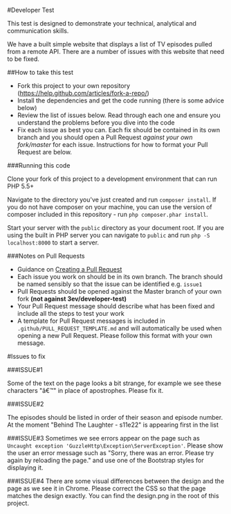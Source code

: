 #Developer Test

This test is designed to demonstrate your technical, analytical and communication skills.

We have a built simple website that displays a list of TV episodes pulled from a remote API. There are a number of issues with this website that need to be fixed.

##How to take this test

* Fork this project to your own repository (https://help.github.com/articles/fork-a-repo/)
* Install the dependencies and get the code running (there is some advice below)
* Review the list of issues below. Read through each one and ensure you understand the problems before you dive into the code
* Fix each issue as best you can. Each fix should be contained in its own branch and you should open a Pull Request *against your own fork/master* for each issue. Instructions for how to format your Pull Request are below.

###Running this code

Clone your fork of this project to a development environment that can run PHP 5.5+

Navigate to the directory you've just created and run `composer install`. If you do not have composer on your machine, you can use the version of composer included in this repository - run `php composer.phar install`.

Start your server with the `public` directory as your document root. If you are using the built in PHP server you can navigate to `public` and run `php -S localhost:8000` to start a server.


###Notes on Pull Requests

* Guidance on [Creating a Pull Request](https://help.github.com/articles/creating-a-pull-request/)
* Each issue you work on should be in its own branch. The branch should be named sensibly so that the issue can be identified e.g. `issue1`
* Pull Requests should be opened against the Master branch of your own fork **(not against 3ev/developer-test)**
* Your Pull Request message should describe what has been fixed and include all the steps to test your work
* A template for Pull Request messages is included in `.github/PULL_REQUEST_TEMPLATE.md` and will automatically be used when opening a new Pull Request. Please follow this format with your own message.


#Issues to fix

###ISSUE#1

Some of the text on the page looks a bit strange, for example we see these characters "â€™" in place of apostrophes. Please fix it.

###ISSUE#2

The episodes should be listed in order of their season and episode number. At the moment "Behind The Laughter - s11e22" is appearing first in the list

###ISSUE#3
Sometimes we see errors appear on the page such as `Uncaught exception 'GuzzleHttp\Exception\ServerException'`. Please show the user an error message such as "Sorry, there was an error. Please try again by reloading the page." and use one of the Bootstrap styles for displaying it.

###ISSUE#4
There are some visual differences between the design and the page as we see it in Chrome. Please correct the CSS so that the page matches the design exactly. You can find the design.png in the root of this project.
